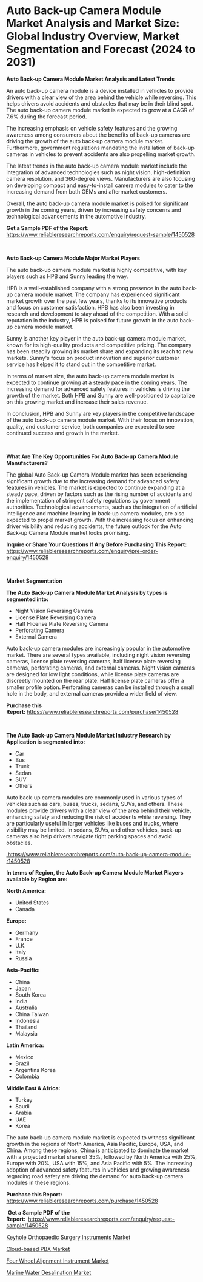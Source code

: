 <p><h1>Auto Back-up Camera Module Market Analysis and Market Size: Global Industry Overview, Market Segmentation and Forecast (2024 to 2031)</h1></p><p><strong>Auto Back-up Camera Module Market Analysis and Latest Trends</strong></p>
<p><p>An auto back-up camera module is a device installed in vehicles to provide drivers with a clear view of the area behind the vehicle while reversing. This helps drivers avoid accidents and obstacles that may be in their blind spot. The auto back-up camera module market is expected to grow at a CAGR of 7.6% during the forecast period.</p><p>The increasing emphasis on vehicle safety features and the growing awareness among consumers about the benefits of back-up cameras are driving the growth of the auto back-up camera module market. Furthermore, government regulations mandating the installation of back-up cameras in vehicles to prevent accidents are also propelling market growth.</p><p>The latest trends in the auto back-up camera module market include the integration of advanced technologies such as night vision, high-definition camera resolution, and 360-degree views. Manufacturers are also focusing on developing compact and easy-to-install camera modules to cater to the increasing demand from both OEMs and aftermarket customers.</p><p>Overall, the auto back-up camera module market is poised for significant growth in the coming years, driven by increasing safety concerns and technological advancements in the automotive industry.</p></p>
<p><strong>Get a Sample PDF of the Report:&nbsp;</strong> <a href="https://www.reliableresearchreports.com/enquiry/request-sample/1450528">https://www.reliableresearchreports.com/enquiry/request-sample/1450528</a></p>
<p>&nbsp;</p>
<p><strong>Auto Back-up Camera Module Major Market Players</strong></p>
<p><p>The auto back-up camera module market is highly competitive, with key players such as HPB and Sunny leading the way. </p><p>HPB is a well-established company with a strong presence in the auto back-up camera module market. The company has experienced significant market growth over the past few years, thanks to its innovative products and focus on customer satisfaction. HPB has also been investing in research and development to stay ahead of the competition. With a solid reputation in the industry, HPB is poised for future growth in the auto back-up camera module market.</p><p>Sunny is another key player in the auto back-up camera module market, known for its high-quality products and competitive pricing. The company has been steadily growing its market share and expanding its reach to new markets. Sunny's focus on product innovation and superior customer service has helped it to stand out in the competitive market.</p><p>In terms of market size, the auto back-up camera module market is expected to continue growing at a steady pace in the coming years. The increasing demand for advanced safety features in vehicles is driving the growth of the market. Both HPB and Sunny are well-positioned to capitalize on this growing market and increase their sales revenue.</p><p>In conclusion, HPB and Sunny are key players in the competitive landscape of the auto back-up camera module market. With their focus on innovation, quality, and customer service, both companies are expected to see continued success and growth in the market.</p></p>
<p>&nbsp;</p>
<p><strong>What Are The Key Opportunities For Auto Back-up Camera Module Manufacturers?</strong></p>
<p><p>The global Auto Back-up Camera Module market has been experiencing significant growth due to the increasing demand for advanced safety features in vehicles. The market is expected to continue expanding at a steady pace, driven by factors such as the rising number of accidents and the implementation of stringent safety regulations by government authorities. Technological advancements, such as the integration of artificial intelligence and machine learning in back-up camera modules, are also expected to propel market growth. With the increasing focus on enhancing driver visibility and reducing accidents, the future outlook for the Auto Back-up Camera Module market looks promising.</p></p>
<p><strong>Inquire or Share Your Questions If Any Before Purchasing This Report:</strong> <a href="https://www.reliableresearchreports.com/enquiry/pre-order-enquiry/1450528">https://www.reliableresearchreports.com/enquiry/pre-order-enquiry/1450528</a></p>
<p>&nbsp;</p>
<p><strong>Market Segmentation</strong></p>
<p><strong>The Auto Back-up Camera Module Market Analysis by types is segmented into:</strong></p>
<p><ul><li>Night Vision Reversing Camera</li><li>License Plate Reversing Camera</li><li>Half Hicense Plate Reversing Camera</li><li>Perforating Camera</li><li>External Camera</li></ul></p>
<p><p>Auto back-up camera modules are increasingly popular in the automotive market. There are several types available, including night vision reversing cameras, license plate reversing cameras, half license plate reversing cameras, perforating cameras, and external cameras. Night vision cameras are designed for low light conditions, while license plate cameras are discreetly mounted on the rear plate. Half license plate cameras offer a smaller profile option. Perforating cameras can be installed through a small hole in the body, and external cameras provide a wider field of view.</p></p>
<p><strong>Purchase this Report:&nbsp;</strong><a href="https://www.reliableresearchreports.com/purchase/1450528">https://www.reliableresearchreports.com/purchase/1450528</a></p>
<p>&nbsp;</p>
<p><strong>The Auto Back-up Camera Module Market Industry Research by Application is segmented into:</strong></p>
<p><ul><li>Car</li><li>Bus</li><li>Truck</li><li>Sedan</li><li>SUV</li><li>Others</li></ul></p>
<p><p>Auto back-up camera modules are commonly used in various types of vehicles such as cars, buses, trucks, sedans, SUVs, and others. These modules provide drivers with a clear view of the area behind their vehicle, enhancing safety and reducing the risk of accidents while reversing. They are particularly useful in larger vehicles like buses and trucks, where visibility may be limited. In sedans, SUVs, and other vehicles, back-up cameras also help drivers navigate tight parking spaces and avoid obstacles.</p></p>
<p><a href="https://www.reliableresearchreports.com/auto-back-up-camera-module-r1450528">&nbsp;https://www.reliableresearchreports.com/auto-back-up-camera-module-r1450528</a></p>
<p><strong>In terms of Region, the Auto Back-up Camera Module Market Players available by Region are:</strong></p>
<p>
    <p> <strong> North America: </strong>
        <ul>
            <li>United States</li>
            <li>Canada</li>
        </ul>
        </p> 
    <p> <strong> Europe: </strong>
        <ul>
            <li>Germany</li>
            <li>France</li>
            <li>U.K.</li>
            <li>Italy</li>
            <li>Russia</li>
        </ul>
        </p> 
    <p> <strong> Asia-Pacific: </strong>
        <ul>
            <li>China</li>
            <li>Japan</li>
            <li>South Korea</li>
            <li>India</li>
            <li>Australia</li>
            <li>China Taiwan</li>
            <li>Indonesia</li>
            <li>Thailand</li>
            <li>Malaysia</li>
        </ul>
        </p> 
    <p> <strong> Latin America: </strong>
        <ul>
            <li>Mexico</li>
            <li>Brazil</li>
            <li>Argentina Korea</li>
            <li>Colombia</li>
        </ul>
        </p> 
    <p> <strong> Middle East & Africa: </strong>
        <ul>
            <li>Turkey</li>
            <li>Saudi</li>
            <li>Arabia</li>
            <li>UAE</li>
            <li>Korea</li>
        </ul>
    </p>
    </p>
<p><p>The auto back-up camera module market is expected to witness significant growth in the regions of North America, Asia Pacific, Europe, USA, and China. Among these regions, China is anticipated to dominate the market with a projected market share of 35%, followed by North America with 25%, Europe with 20%, USA with 15%, and Asia Pacific with 5%. The increasing adoption of advanced safety features in vehicles and growing awareness regarding road safety are driving the demand for auto back-up camera modules in these regions.</p></p>
<p><strong>Purchase this Report: </strong><a href="https://www.reliableresearchreports.com/purchase/1450528">https://www.reliableresearchreports.com/purchase/1450528</a></p>
<p>&nbsp;<strong>Get a Sample PDF of the Report:&nbsp;&nbsp;</strong><a href="https://www.reliableresearchreports.com/enquiry/request-sample/1450528">https://www.reliableresearchreports.com/enquiry/request-sample/1450528</a></p>
<p><strong></strong></p>
<p><p><a href="https://medium.com/@shawnsmithv6981/keyhole-orthopaedic-surgery-instruments-market-analysis-report-global-insights-by-region-type-c871a608ba72">Keyhole Orthopaedic Surgery Instruments Market</a></p><p><a href="https://medium.com/@liam.mcgrath5645/cloud-based-pbx-market-trends-a-detailed-study-of-its-market-segmentation-and-analyzing-the-0e719eed499b">Cloud-based PBX Market</a></p><p><a href="https://github.com/tristaoole5674/Market-Research-Report-List-1/blob/main/four-wheel-alignment-instrument-market.md">Four Wheel Alignment Instrument Market</a></p><p><a href="https://github.com/sarahterry458/Market-Research-Report-List-1/blob/main/marine-water-desalination-market.md">Marine Water Desalination Market</a></p></p>